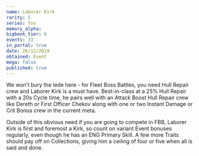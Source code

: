 ```yaml
---
name: Laborer Kirk
rarity: 5
series: tos
memory_alpha:
bigbook_tier: 6
events: 33
in_portal: true
date: 26/12/2019
obtained: Event
mega: false
published: true
---
```


We won’t bury the lede here - for Fleet Boss Battles, you need Hull Repair crew and Laborer Kirk is a must have. Best-in-class at a 25% Hull Repair with a 20s Cycle time, he pairs well with an Attack Boost Hull Repair crew like Dereth or First Officer Chekov along with one or two Instant Damage or Crit Bonus crew in the current meta.

Outside of this obvious need if you are going to compete in FBB, Laborer Kirk is first and foremost a Kirk, so count on variant Event bonuses regularly, even though he has an ENG Primary Skill. A few more Traits should pay off on Collections, giving him a ceiling of four or five when all is said and done.
